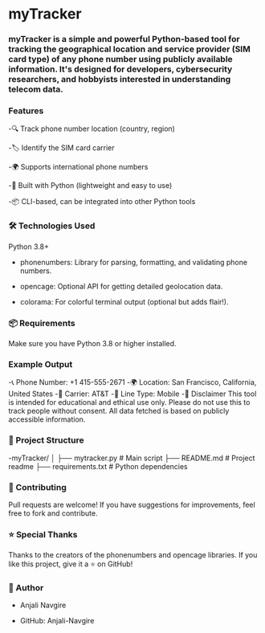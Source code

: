  # myTracker
### myTracker is a simple and powerful Python-based tool for tracking the geographical location and service provider (SIM card type) of any phone number using publicly available information. It's designed for developers, cybersecurity researchers, and hobbyists interested in understanding telecom data.

### Features

-🔍 Track phone number location (country, region)

-🏷️ Identify the SIM card carrier

-🌍 Supports international phone numbers

-🐍 Built with Python (lightweight and easy to use)

-📦 CLI-based, can be integrated into other Python tools

### 🛠️ Technologies Used
Python 3.8+

- phonenumbers: Library for parsing, formatting, and validating phone numbers.

- opencage: Optional API for getting detailed geolocation data.

- colorama: For colorful terminal output (optional but adds flair!).


### 📦 Requirements
Make sure you have Python 3.8 or higher installed.

### Example Output

-📞 Phone Number: +1 415-555-2671
-🌍 Location: San Francisco, California, United States
-🏢 Carrier: AT&T
-📶 Line Type: Mobile
-🔐 Disclaimer
This tool is intended for educational and ethical use only. Please do not use this to track people without consent. All data fetched is based on publicly accessible information.

### 📁 Project Structure

-myTracker/
│
├── mytracker.py          # Main script
├── README.md             # Project readme
├── requirements.txt      # Python dependencies


### 🤝 Contributing
Pull requests are welcome! If you have suggestions for improvements, feel free to fork and contribute.

### ⭐ Special Thanks
Thanks to the creators of the phonenumbers and opencage libraries.
If you like this project, give it a ⭐ on GitHub!

### 👤 Author

- Anjali Navgire

- GitHub: Anjali-Navgire

